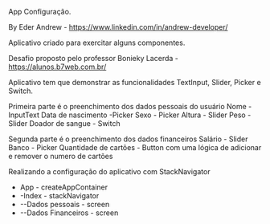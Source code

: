 App Configuração.

By Eder Andrew - https://www.linkedin.com/in/andrew-developer/

Aplicativo criado para exercitar alguns componentes.

Desafio proposto pelo professor Bonieky Lacerda - https://alunos.b7web.com.br/

Aplicativo tem que demonstrar as funcionalidades TextInput, Slider, Picker e Switch.

Primeira parte é o preenchimento dos dados pessoais do usuário
Nome - InputText
Data de nascimento -Picker
Sexo - Picker
Altura - Slider
Peso - Slider
Doador de sangue - Switch

Segunda parte é o preenchimento dos dados financeiros
Salário - Slider
Banco - Picker
Quantidade de cartões - Button com uma lógica de adicionar e remover o numero de cartões

Realizando a configuração do aplicativo com StackNavigator
<ul>
    <li>App - createAppContainer</li>
    <li>-Index - stackNavigator</li>
    <li>--Dados pessoais - screen</li>
    <li>--Dados Financeiros - screen</li>
</ul>